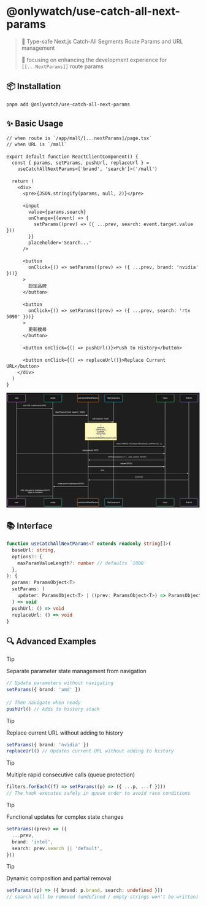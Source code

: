 # @onlywatch/use-catch-all-next-params

> 🚀 Type-safe Next.js Catch-All Segments Route Params and URL management
>
> 🧭 focusing on enhancing the development experience for `[[...NextParams]]` route params

## 📦 Installation

```sh
pnpm add @onlywatch/use-catch-all-next-params
```

## ✨ Basic Usage

```tsx
// when route is `/app/mall/[...nextParams]/page.tsx`
// when URL is `/mall`

export default function ReactClientComponent() {
  const { params, setParams, pushUrl, replaceUrl } =
    useCatchAllNextParams<['brand', 'search']>('/mall')

  return (
    <div>
      <pre>{JSON.stringify(params, null, 2)}</pre>

      <input
        value={params.search}
        onChange={(event) => {
          setParams((prev) => ({ ...prev, search: event.target.value }))
        }}
        placeholder='Search...'
      />

      <button
        onClick={() => setParams((prev) => ({ ...prev, brand: 'nvidia' }))}
      >
        設定品牌
      </button>

      <button
        onClick={() => setParams((prev) => ({ ...prev, search: 'rtx 5090' }))}
      >
        更新搜尋
      </button>

      <button onClick={() => pushUrl()}>Push to History</button>

      <button onClick={() => replaceUrl()}>Replace Current URL</button>
    </div>
  )
}
```

![basic sequence](./src/hooks/useCatchAllNextParams.basic-usage.sequence.png)

## 📚 Interface

```ts
function useCatchAllNextParams<T extends readonly string[]>(
  baseUrl: string,
  options?: {
    maxParamValueLength?: number // defaults `1000`
  },
): {
  params: ParamsObject<T>
  setParams: (
    updater: ParamsObject<T> | ((prev: ParamsObject<T>) => ParamsObject<T>),
  ) => void
  pushUrl: () => void
  replaceUrl: () => void
}
```

## 🔍 Advanced Examples

> [!TIP]
>
> Separate parameter state management from navigation

```ts
// Update parameters without navigating
setParams({ brand: 'amd' })

// Then navigate when ready
pushUrl() // Adds to history stack
```

> [!TIP]
>
> Replace current URL without adding to history

```ts
setParams({ brand: 'nvidia' })
replaceUrl() // Updates current URL without adding to history
```

> [!TIP]
>
> Multiple rapid consecutive calls (queue protection)

```ts
filters.forEach((f) => setParams((p) => ({ ...p, ...f })))
// The hook executes safely in queue order to avoid race conditions
```

> [!TIP]
>
> Functional updates for complex state changes

```ts
setParams((prev) => ({
  ...prev,
  brand: 'intel',
  search: prev.search || 'default',
}))
```

> [!TIP]
>
> Dynamic composition and partial removal

```ts
setParams((p) => ({ brand: p.brand, search: undefined }))
// search will be removed (undefined / empty strings won't be written)
```
